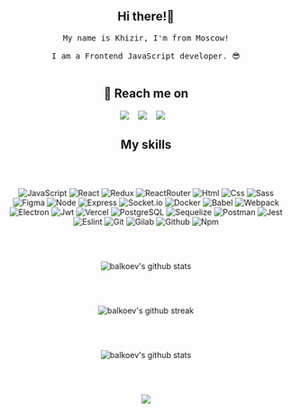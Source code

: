 <h2 align="center">Hi there!🤘</h2>
<p align="center">
  <samp>My name is Khizir, I'm from Moscow! <br> <br> I am a Frontend JavaScript developer. 😎
  </samp>
  <br> <br>
</p>

<h2 align="center">💬 Reach me on</h2>

<p align="center" align='right'>
  <a target="_blank" href="hizirabdeev@gmail.com"><img
    src="https://img.shields.io/badge/Gmail-20232A?style=for-the-badge&logo=gmail"/></a>&nbsp;&nbsp;&nbsp;
  <a target="_blank" href="https://t.me/sintembe"><img
    src="https://img.shields.io/badge/Telegram-20232A?style=for-the-badge&logo=telegram"/></a>&nbsp;&nbsp;&nbsp;
  <a target="_blank" href="https://www.youtube.com/channel/UC4mIMZhNbSFzl38eE_xGJcA"><img
    src="http://pngimg.com/uploads/instagram/instagram_PNG9.png"/></a>&nbsp;&nbsp;&nbsp;
</p>

<h2 align="center">My skills</h2>

<br><br>

<div align="center">

  ![JavaScript](https://img.shields.io/badge/JavaScript-20232A?style=for-the-badge&logo=javascript)
  ![React](https://img.shields.io/badge/React-20232A?style=for-the-badge&logo=react)
  ![Redux](https://img.shields.io/badge/Redux-20232A?style=for-the-badge&logo=redux&logoColor=7749BD)
  ![ReactRouter](https://img.shields.io/badge/React_Router-20232A?style=for-the-badge&logo=react-router)
  ![Html](https://img.shields.io/badge/HTML5-20232A?style=for-the-badge&logo=html5)
  ![Css](https://img.shields.io/badge/CSS3-20232A?style=for-the-badge&logo=css3&logoColor=369AD6)
  ![Sass](https://img.shields.io/badge/scss-20232A?style=for-the-badge&logo=sass)
  ![Figma](https://img.shields.io/badge/figma-20232A?style=for-the-badge&logo=figma)
  ![Node](https://img.shields.io/badge/node-20232A?style=for-the-badge&logo=node.js)
  ![Express](https://img.shields.io/badge/express-20232A?style=for-the-badge&logo=express)
  ![Socket.io](https://img.shields.io/badge/socket.io-20232A?style=for-the-badge&logo=socket.io)
  ![Docker](https://img.shields.io/badge/docker-20232A?style=for-the-badge&logo=docker)
  ![Babel](https://img.shields.io/badge/babel-20232A?style=for-the-badge&logo=babel)
  ![Webpack](https://img.shields.io/badge/webpack-20232A?style=for-the-badge&logo=webpack)
  ![Electron](https://img.shields.io/badge/electron-20232A?style=for-the-badge&logo=electron&logoColor=A0EBF9)
  ![Jwt](https://img.shields.io/badge/JWT-20232A?style=for-the-badge&logo=jsonwebtokens)
  ![Vercel](https://img.shields.io/badge/vercel-20232A?style=for-the-badge&logo=vercel)
  ![PostgreSQL](https://img.shields.io/badge/postgresql-20232A?style=for-the-badge&logo=postgresql)
  ![Sequelize](https://img.shields.io/badge/Sequelize-20232A?style=for-the-badge&logo=Sequelize)
  ![Postman](https://img.shields.io/badge/postman-20232A?style=for-the-badge&logo=postman)
  ![Jest](https://img.shields.io/badge/jest-20232A?style=for-the-badge&logo=jest&logoColor=99424F)
  ![Eslint](https://img.shields.io/badge/eslint-20232A?style=for-the-badge&logo=eslint&logoColor=7C7CEA)
  ![Git](https://img.shields.io/badge/git-20232A?style=for-the-badge&logo=git)
  ![Gilab](https://img.shields.io/badge/gitlab-20232A?style=for-the-badge&logo=gitlab)
  ![Github](https://img.shields.io/badge/github-20232A?style=for-the-badge&logo=github)
  ![Npm](https://img.shields.io/badge/npm-20232A?style=for-the-badge&logo=npm)

</div>

<div align="center">

  <br></br>

  ![balkoev's github stats](https://github-readme-stats.vercel.app/api/top-langs/?username=balkoev&theme=radical)
  
  <br></br>

  ![balkoev's github streak](https://github-readme-streak-stats.herokuapp.com/?user=balkoev&theme=radical)
  
  <br></br>

  ![balkoev's github
  stats](https://github-readme-stats.vercel.app/api?username=balkoev&show_icons=true&theme=radical&include_all_commits=true)
  
  <br></br>

  ![](https://visitor-badge.glitch.me/badge?page_id=balkoev)
  
  <br></br>

</div>
